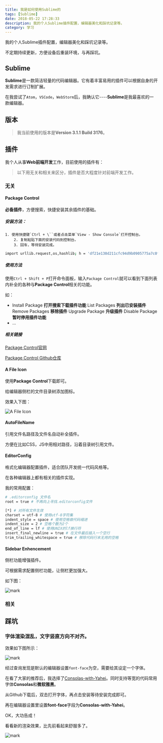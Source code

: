 ```yaml
---
title: 我是如何使用Sublime的
tags: [Sublime]
date: 2018-05-22 17:28:33
description: 我的个人Sublime插件配置，编辑器美化和踩坑记录等。
category: 学习
---
```


我的个人Sublime插件配置，编辑器美化和踩坑记录等。

不定期持续更新，方便设备后重装环境，与再踩坑。<!-- more -->

## Sublime

**Sublime**是一款简洁轻量的代码编辑器。它有着丰富易用的插件可以根据自身的开发需求进行订制扩展。

在我尝试了`Atom`，`VSCode`，`WebStorm`后，我确认它\-\-\-\-**Sublime**是我最喜欢的一款编辑器。

## 版本

> 我当前使用的版本是**Version  3.1.1  Build 3176**。

## 插件

我个人从事**Web前端开发**工作，目前使用的插件有：

> 以下用无关和相关来区分，插件是否大程度针对前端开发工作。

### 无关

#### Package Control

**必备插件**，方便搜索，快捷安装其余插件的基础。

##### 安装方法：

 	1. 使用快捷键`Ctrl + \``或者点击菜单`View - Show Console`打开控制台。
		2. 复制粘贴下面的安装代码到控制台。
		3. 回车，等待安装完成。

``` bash
import urllib.request,os,hashlib; h = 'df21e130d211cfc94d9b0905775a7c0f' + '1e3d39e33b79698005270310898eea76'; pf = 'Package Control.sublime-package'; ipp = sublime.installed_packages_path(); urllib.request.install_opener( urllib.request.build_opener( urllib.request.ProxyHandler()) ); by = urllib.request.urlopen( 'http://packagecontrol.io/' + pf.replace(' ', '%20')).read(); dh = hashlib.sha256(by).hexdigest(); print('Error validating download (got %s instead of %s), please try manual install' % (dh, h)) if dh != h else open(os.path.join( ipp, pf), 'wb' ).write(by)
```

##### 使用方法

使用`Ctrl + Shift + P`打开命令面板，输入`Package Control`就可以看到下面列表内补全的各种与**Package Control**相关的功能。

如：

- Install Package	**打开搜索下载插件功能** 
	 List Packages	**列出已安装插件** 
	 Remove Packages	**移除插件** 
	 Upgrade Package	         **升级插件** 
	 Disable Package	**暂时停用插件功能** 
- ...

##### 相关链接

[Package Control官网](https://packagecontrol.io/)

[Package Control Github仓库](https://github.com/wbond/package_control)

#### A File Icon

使用**Package Control**下载即可。

给编辑器侧栏的文件目录树添加图标。

效果入下图：

![A File Icon](http://olo2ef5ol.bkt.clouddn.com/blog/180522/i43F4Jabcd.png?imageslim)

#### AutoFileName

引用文件名路径及文件名自动补全插件。

方便在比如CSS，JS中用相对路径，沿着目录树引用文件。

#### EditorConfig

格式化编辑器配置插件，适合团队开发统一代码风格等。

在各种编辑器上都有相关的插件实现。

我的常用配置：

``` bash
# .editorconfig 文件名
root = true # 不再向上寻找.editorconfig文件

[*] # 对所有文件生效
charset = utf-8 # 使用utf-8字符集
indent_style = space # 使用空格做代码缩进
indent_size = 2 # 空格个数为2个
end_of_line = lf # 使用UNIX的lf换行符
insert_final_newline = true # 在文件最后插入一个空行
trim_trailing_whitespace = true # 移除代码行末无用的空格
```

#### Sidebar Enhencement

侧栏功能增强插件。

可根据需求配置侧栏功能，让侧栏更加强大。

如下图：

![mark](http://olo2ef5ol.bkt.clouddn.com/blog/180522/9KiaHG6A8f.png?imageslim)

### 相关



##  踩坑

### 字体渲染混乱，文字竖直方向不对齐。

效果如下图所示：

![mark](http://olo2ef5ol.bkt.clouddn.com/blog/180522/gmLh3hBA3L.png?imageslim)

经过查询发现是默认的编辑器设置`font-face`为空，需要给其设定一个字体。

在看了大家的推荐后，我选择了[Consolas-with-Yahei](https://github.com/wuqiling97/Consolas-with-Yahei)。同时支持等宽的代码常用字体**Consolas**和**微软雅黑**。

从Github下载后，双击打开字体，再点击安装等待安装完成即可。

再在编辑器设置里设置**font-face**字段为**Consolas-with-Yahei**。

OK，大功告成！

看看新的渲染效果，比先前看起来舒服多了。

![mark](http://olo2ef5ol.bkt.clouddn.com/blog/180522/E1AIjaKeDm.png?imageslim)







